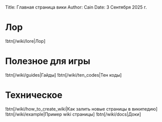 Title: Главная страница вики
Author: Cain
Date: 3 Сентября 2025 г.

# Лор
!btn[/wiki/lore|Лор]

# Полезное для игры
!btn[/wiki/guides|Гайды]
!btn[/wiki/ten_codes|Тен коды]

# Техническое
!btn[/wiki/how_to_create_wiki|Как залить новые страницы в википедию]
!btn[/wiki/example|Пример wiki страницы]
!btn[/wiki/docs|Доки]